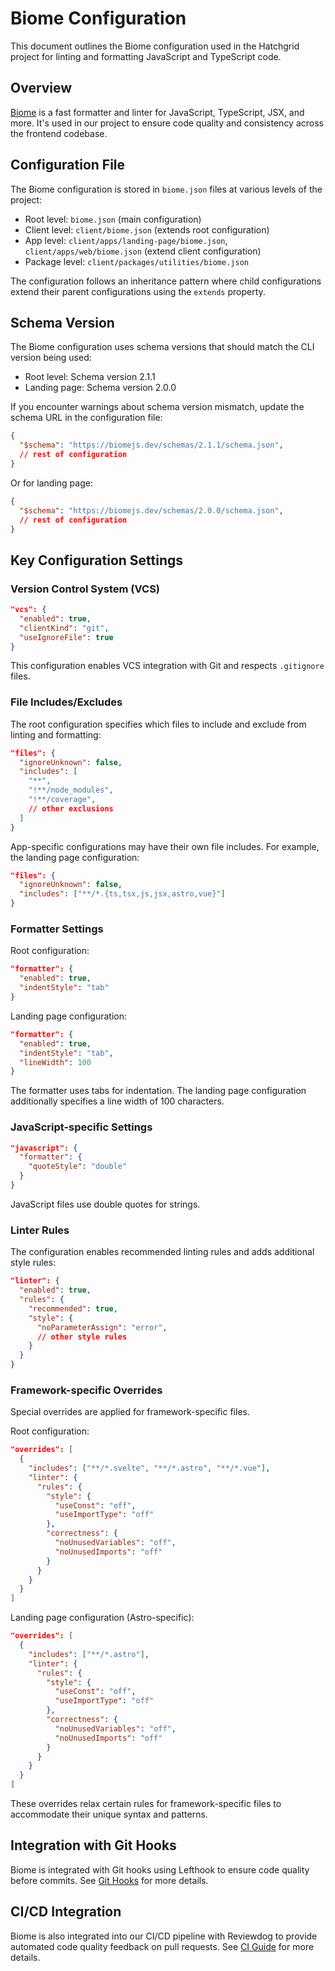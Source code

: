 # Biome Configuration

This document outlines the Biome configuration used in the Hatchgrid project for linting and formatting JavaScript and TypeScript code.

## Overview

[Biome](https://biomejs.dev/) is a fast formatter and linter for JavaScript, TypeScript, JSX, and more. It's used in our project to ensure code quality and consistency across the frontend codebase.

## Configuration File

The Biome configuration is stored in `biome.json` files at various levels of the project:

- Root level: `biome.json` (main configuration)
- Client level: `client/biome.json` (extends root configuration)
- App level: `client/apps/landing-page/biome.json`, `client/apps/web/biome.json` (extend client configuration)
- Package level: `client/packages/utilities/biome.json`

The configuration follows an inheritance pattern where child configurations extend their parent configurations using the `extends` property.

## Schema Version

The Biome configuration uses schema versions that should match the CLI version being used:
- Root level: Schema version 2.1.1
- Landing page: Schema version 2.0.0

If you encounter warnings about schema version mismatch, update the schema URL in the configuration file:

```json
{
  "$schema": "https://biomejs.dev/schemas/2.1.1/schema.json",
  // rest of configuration
}
```

Or for landing page:

```json
{
  "$schema": "https://biomejs.dev/schemas/2.0.0/schema.json",
  // rest of configuration
}
```

## Key Configuration Settings

### Version Control System (VCS)

```json
"vcs": {
  "enabled": true,
  "clientKind": "git",
  "useIgnoreFile": true
}
```

This configuration enables VCS integration with Git and respects `.gitignore` files.

### File Includes/Excludes

The root configuration specifies which files to include and exclude from linting and formatting:

```json
"files": {
  "ignoreUnknown": false,
  "includes": [
    "**",
    "!**/node_modules",
    "!**/coverage",
    // other exclusions
  ]
}
```

App-specific configurations may have their own file includes. For example, the landing page configuration:

```json
"files": {
  "ignoreUnknown": false,
  "includes": ["**/*.{ts,tsx,js,jsx,astro,vue}"]
}
```

### Formatter Settings

Root configuration:
```json
"formatter": {
  "enabled": true,
  "indentStyle": "tab"
}
```

Landing page configuration:
```json
"formatter": {
  "enabled": true,
  "indentStyle": "tab",
  "lineWidth": 100
}
```

The formatter uses tabs for indentation. The landing page configuration additionally specifies a line width of 100 characters.

### JavaScript-specific Settings

```json
"javascript": {
  "formatter": {
    "quoteStyle": "double"
  }
}
```

JavaScript files use double quotes for strings.

### Linter Rules

The configuration enables recommended linting rules and adds additional style rules:

```json
"linter": {
  "enabled": true,
  "rules": {
    "recommended": true,
    "style": {
      "noParameterAssign": "error",
      // other style rules
    }
  }
}
```

### Framework-specific Overrides

Special overrides are applied for framework-specific files.

Root configuration:
```json
"overrides": [
  {
    "includes": ["**/*.svelte", "**/*.astro", "**/*.vue"],
    "linter": {
      "rules": {
        "style": {
          "useConst": "off",
          "useImportType": "off"
        },
        "correctness": {
          "noUnusedVariables": "off",
          "noUnusedImports": "off"
        }
      }
    }
  }
]
```

Landing page configuration (Astro-specific):
```json
"overrides": [
  {
    "includes": ["**/*.astro"],
    "linter": {
      "rules": {
        "style": {
          "useConst": "off",
          "useImportType": "off"
        },
        "correctness": {
          "noUnusedVariables": "off",
          "noUnusedImports": "off"
        }
      }
    }
  }
]
```

These overrides relax certain rules for framework-specific files to accommodate their unique syntax and patterns.

## Integration with Git Hooks

Biome is integrated with Git hooks using Lefthook to ensure code quality before commits. See [Git Hooks](../workflows/git-hooks.md) for more details.

## CI/CD Integration

Biome is also integrated into our CI/CD pipeline with Reviewdog to provide automated code quality feedback on pull requests. See [CI Guide](../workflows/ci-guide.md) for more details.
